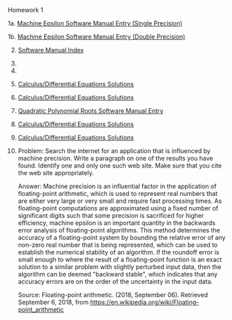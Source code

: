 Homework 1

1a. [Machine Epsilon Software Manual Entry (Single Precision)](https://github.com/CamWeil/math4610/blob/master/softwaremanual/1amaceps.md)

1b. [Machine Epsilon Software Manual Entry (Double Precision)](https://github.com/CamWeil/math4610/blob/master/softwaremanual/1bdmaceps.md)

2. [Software Manual Index](https://github.com/CamWeil/math4610/blob/master/softwaremanual/softwaremanualindex.md)

3. 

4. 

5. [Calculus/Differential Equations Solutions](https://github.com/CamWeil/math4610/blob/master/homework/nmhw1.pdf)

6. [Calculus/Differential Equations Solutions](https://github.com/CamWeil/math4610/blob/master/homework/nmhw1.pdf)

7. [Quadratic Polynomial Roots Software Manual Entry](https://github.com/CamWeil/math4610/blob/master/softwaremanual/2qproots.md)

8. [Calculus/Differential Equations Solutions](https://github.com/CamWeil/math4610/blob/master/homework/nmhw1.pdf)

9. [Calculus/Differential Equations Solutions](https://github.com/CamWeil/math4610/blob/master/homework/nmhw1.pdf)

10. Problem: Search the internet for an application that is influenced by machine precision. Write a paragraph on one of the results you have found. Identify one and only one such web site. Make sure that you cite the web site appropriately.

    Answer: Machine precision is an influential factor in the application of floating-point arithmetic, which is used to represent real numbers that are either very large or very small and require fast processing times. As floating-point computations are approximated using a fixed number of significant digits such that some precision is sacrificed for higher efficiency, machine epsilon is an important quantity in the backwards error analysis of floating-point algorithms. This method determines the accuracy of a floating-point system by bounding the relative error of any non-zero real number that is being represented, which can be used to establish the numerical stability of an algorithm. If the roundoff error is small enough to where the result of a floating-point function is an exact solution to a similar problem with slightly perturbed input data, then the algorithm can be deemed "backward stable", which indicates that any accuracy errors are on the order of the uncertainty in the input data.

    Source: Floating-point arithmetic. (2018, September 06). Retrieved September 6, 2018, from https://en.wikipedia.org/wiki/Floating-point_arithmetic
